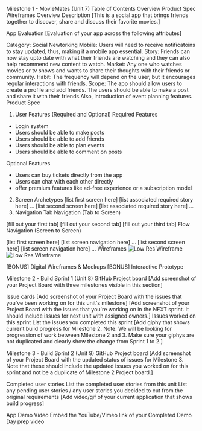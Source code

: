 Milestone 1 - MovieMates (Unit 7)
Table of Contents
Overview
Product Spec
Wireframes
Overview
Description
[This is a social app that brings friends together to discover, share and discuss their favorite movies.]

App Evaluation
[Evaluation of your app across the following attributes]

Category: Social Newtorking
Mobile: Users will need to receive notificatoins to stay updated, thus, making it a mobile app essential.
Story: Friends can now stay upto date with what their friends are watching and they can also help recommend new content to watch.
Market: Any one who watches movies or tv shows and wants to share their thoughts with their friends or community. 
Habit: The frequency will depend on the user, but it encourages regular interactions with friends.
Scope: The app should allow users to create a profile and add friends. The users should be able to make a post and share it with their friends.Also, introduction of event planning features.
Product Spec
1. User Features (Required and Optional)
Required Features
- Login system
- Users should be able to make posts
- Users should be able to add friends
- Users should be able to plan events
- Users should be able to comment on posts

Optional Features
- Users can buy tickets directly from the app
- Users can chat with each other directly
- offer premium features like ad-free experience or a subscription model

2. Screen Archetypes
[list first screen here]
[list associated required story here]
...
[list second screen here]
[list associated required story here]
...
3. Navigation
Tab Navigation (Tab to Screen)

[fill out your first tab]
[fill out your second tab]
[fill out your third tab]
Flow Navigation (Screen to Screen)

[list first screen here]
[list screen navigation here]
...
[list second screen here]
[list screen navigation here]
...
Wireframes
<img src='image/lowResWireframe.jpg' title='Low Res Wireframe' width='' />
<img src='image/highResWireframe.jpg' title='Low Res Wireframe' width='' />


[BONUS] Digital Wireframes & Mockups
[BONUS] Interactive Prototype

Milestone 2 - Build Sprint 1 (Unit 8)
GitHub Project board
[Add screenshot of your Project Board with three milestones visible in this section] 

Issue cards
[Add screenshot of your Project Board with the issues that you've been working on for this unit's milestone] 
[Add screenshot of your Project Board with the issues that you're working on in the NEXT sprint. It should include issues for next unit with assigned owners.] 
Issues worked on this sprint
List the issues you completed this sprint
[Add giphy that shows current build progress for Milestone 2. Note: We will be looking for progression of work between Milestone 2 and 3. Make sure your giphys are not duplicated and clearly show the change from Sprint 1 to 2.]

Milestone 3 - Build Sprint 2 (Unit 9)
GitHub Project board
[Add screenshot of your Project Board with the updated status of issues for Milestone 3. Note that these should include the updated issues you worked on for this sprint and not be a duplicate of Milestone 2 Project board.] 

Completed user stories
List the completed user stories from this unit
List any pending user stories / any user stories you decided to cut from the original requirements
[Add video/gif of your current application that shows build progress] 

App Demo Video
Embed the YouTube/Vimeo link of your Completed Demo Day prep video
